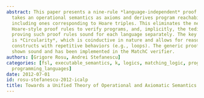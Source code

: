 ```yaml
---
abstract: This paper presents a nine-rule *language-independent* proof system that
  takes an operational semantics as axioms and derives program reachability properties,
  including ones corresponding to Hoare triples. This eliminates the need for language-specific
  Hoare-style proof rules to verify programs, and, implicitly, the tedious step of
  proving such proof rules sound for each language separately. The key proof rule
  is *Circularity*, which is coinductive in nature and allows for reasoning about
  constructs with repetitive behaviors (e.g., loops). The generic proof system is
  shown sound and has been implemented in the MatchC verifier.
authors: [Grigore Rosu, Andrei Stefanescu]
categories: [fsl, executable_semantics, k, logics, matching_logic, program_verification,
  programming_languages]
date: 2012-07-01
id: rosu-stefanescu-2012-icalp
title: Towards a Unified Theory of Operational and Axiomatic Semantics
---
```

